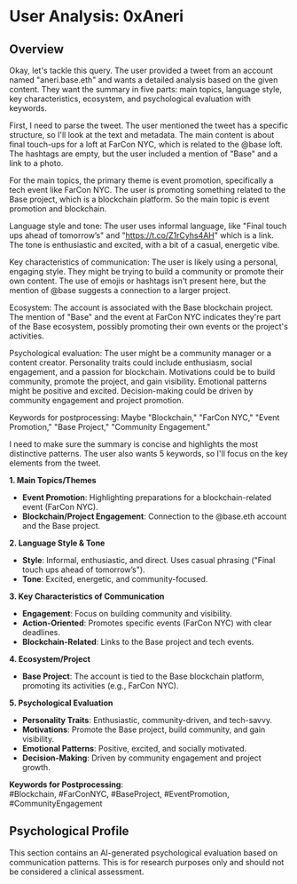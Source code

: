 # User Analysis: 0xAneri

## Overview

<think>
Okay, let's tackle this query. The user provided a tweet from an account named "aneri.base.eth" and wants a detailed analysis based on the given content. They want the summary in five parts: main topics, language style, key characteristics, ecosystem, and psychological evaluation with keywords.

First, I need to parse the tweet. The user mentioned the tweet has a specific structure, so I'll look at the text and metadata. The main content is about final touch-ups for a loft at FarCon NYC, which is related to the @base loft. The hashtags are empty, but the user included a mention of "Base" and a link to a photo.

For the main topics, the primary theme is event promotion, specifically a tech event like FarCon NYC. The user is promoting something related to the Base project, which is a blockchain platform. So the main topic is event promotion and blockchain.

Language style and tone: The user uses informal language, like "Final touch ups ahead of tomorrow’s" and "https://t.co/Z1rCyhs4AH" which is a link. The tone is enthusiastic and excited, with a bit of a casual, energetic vibe.

Key characteristics of communication: The user is likely using a personal, engaging style. They might be trying to build a community or promote their own content. The use of emojis or hashtags isn't present here, but the mention of @base suggests a connection to a larger project.

Ecosystem: The account is associated with the Base blockchain project. The mention of "Base" and the event at FarCon NYC indicates they're part of the Base ecosystem, possibly promoting their own events or the project's activities.

Psychological evaluation: The user might be a community manager or a content creator. Personality traits could include enthusiasm, social engagement, and a passion for blockchain. Motivations could be to build community, promote the project, and gain visibility. Emotional patterns might be positive and excited. Decision-making could be driven by community engagement and project promotion.

Keywords for postprocessing: Maybe "Blockchain," "FarCon NYC," "Event Promotion," "Base Project," "Community Engagement."

I need to make sure the summary is concise and highlights the most distinctive patterns. The user also wants 5 keywords, so I'll focus on the key elements from the tweet.
</think>

**1. Main Topics/Themes**  
- **Event Promotion**: Highlighting preparations for a blockchain-related event (FarCon NYC).  
- **Blockchain/Project Engagement**: Connection to the @base.eth account and the Base project.  

**2. Language Style & Tone**  
- **Style**: Informal, enthusiastic, and direct. Uses casual phrasing ("Final touch ups ahead of tomorrow’s").  
- **Tone**: Excited, energetic, and community-focused.  

**3. Key Characteristics of Communication**  
- **Engagement**: Focus on building community and visibility.  
- **Action-Oriented**: Promotes specific events (FarCon NYC) with clear deadlines.  
- **Blockchain-Related**: Links to the Base project and tech events.  

**4. Ecosystem/Project**  
- **Base Project**: The account is tied to the Base blockchain platform, promoting its activities (e.g., FarCon NYC).  

**5. Psychological Evaluation**  
- **Personality Traits**: Enthusiastic, community-driven, and tech-savvy.  
- **Motivations**: Promote the Base project, build community, and gain visibility.  
- **Emotional Patterns**: Positive, excited, and socially motivated.  
- **Decision-Making**: Driven by community engagement and project growth.  

**Keywords for Postprocessing**:  
#Blockchain, #FarConNYC, #BaseProject, #EventPromotion, #CommunityEngagement

## Psychological Profile

This section contains an AI-generated psychological evaluation based on communication patterns. This is for research purposes only and should not be considered a clinical assessment.
